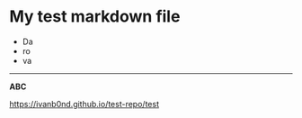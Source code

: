 # My test markdown file

- Da
- ro
- va

******

**ABC**

https://ivanb0nd.github.io/test-repo/test
